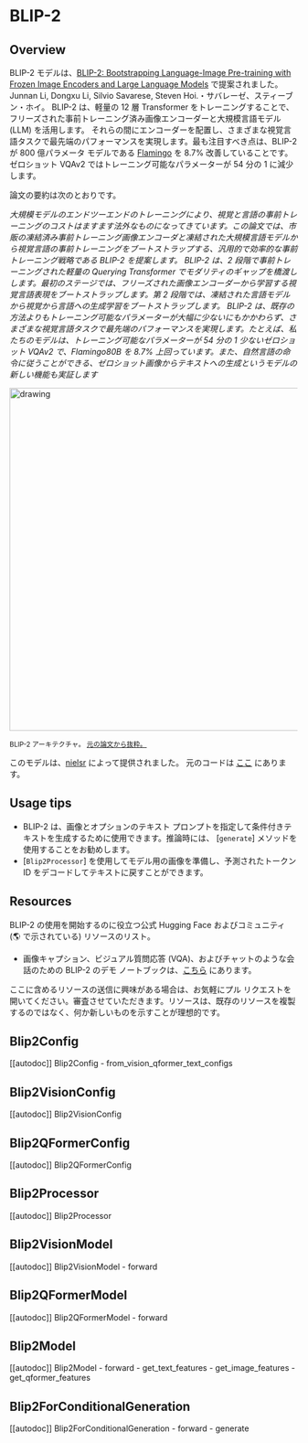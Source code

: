 <!--Copyright 2023 The HuggingFace Team. All rights reserved.

Licensed under the Apache License, Version 2.0 (the "License"); you may not use this file except in compliance with
the License. You may obtain a copy of the License at

http://www.apache.org/licenses/LICENSE-2.0

Unless required by applicable law or agreed to in writing, software distributed under the License is distributed on
an "AS IS" BASIS, WITHOUT WARRANTIES OR CONDITIONS OF ANY KIND, either express or implied. See the License for the
specific language governing permissions and limitations under the License.

⚠️ Note that this file is in Markdown but contain specific syntax for our doc-builder (similar to MDX) that may not be
rendered properly in your Markdown viewer.

-->

# BLIP-2

## Overview

BLIP-2 モデルは、[BLIP-2: Bootstrapping Language-Image Pre-training with Frozen Image Encoders and Large Language Models](https://huggingface.co/papers/2301.12597) で提案されました。
Junnan Li, Dongxu Li, Silvio Savarese, Steven Hoi.・サバレーゼ、スティーブン・ホイ。 BLIP-2 は、軽量の 12 層 Transformer をトレーニングすることで、フリーズされた事前トレーニング済み画像エンコーダーと大規模言語モデル (LLM) を活用します。
それらの間にエンコーダーを配置し、さまざまな視覚言語タスクで最先端のパフォーマンスを実現します。最も注目すべき点は、BLIP-2 が 800 億パラメータ モデルである [Flamingo](https://huggingface.co/papers/2204.14198) を 8.7% 改善していることです。
ゼロショット VQAv2 ではトレーニング可能なパラメーターが 54 分の 1 に減少します。

論文の要約は次のとおりです。

*大規模モデルのエンドツーエンドのトレーニングにより、視覚と言語の事前トレーニングのコストはますます法外なものになってきています。この論文では、市販の凍結済み事前トレーニング画像エンコーダと凍結された大規模言語モデルから視覚言語の事前トレーニングをブートストラップする、汎用的で効率的な事前トレーニング戦略である BLIP-2 を提案します。 BLIP-2 は、2 段階で事前トレーニングされた軽量の Querying Transformer でモダリティのギャップを橋渡しします。最初のステージでは、フリーズされた画像エンコーダーから学習する視覚言語表現をブートストラップします。第 2 段階では、凍結された言語モデルから視覚から言語への生成学習をブートストラップします。 BLIP-2 は、既存の方法よりもトレーニング可能なパラメーターが大幅に少ないにもかかわらず、さまざまな視覚言語タスクで最先端のパフォーマンスを実現します。たとえば、私たちのモデルは、トレーニング可能なパラメーターが 54 分の 1 少ないゼロショット VQAv2 で、Flamingo80B を 8.7% 上回っています。また、自然言語の命令に従うことができる、ゼロショット画像からテキストへの生成というモデルの新しい機能も実証します*

<img src="https://huggingface.co/datasets/huggingface/documentation-images/resolve/main/transformers/model_doc/blip2_architecture.jpg"
alt="drawing" width="600"/> 

<small> BLIP-2 アーキテクチャ。 <a href="https://huggingface.co/papers/2301.12597">元の論文から抜粋。</a> </small>

このモデルは、[nielsr](https://huggingface.co/nielsr) によって提供されました。
元のコードは [ここ](https://github.com/salesforce/LAVIS/tree/5ee63d688ba4cebff63acee04adaef2dee9af207) にあります。

## Usage tips

- BLIP-2 は、画像とオプションのテキスト プロンプトを指定して条件付きテキストを生成するために使用できます。推論時には、 [`generate`] メソッドを使用することをお勧めします。
- [`Blip2Processor`] を使用してモデル用の画像を準備し、予測されたトークン ID をデコードしてテキストに戻すことができます。

## Resources

BLIP-2 の使用を開始するのに役立つ公式 Hugging Face およびコミュニティ (🌎 で示されている) リソースのリスト。

- 画像キャプション、ビジュアル質問応答 (VQA)、およびチャットのような会話のための BLIP-2 のデモ ノートブックは、[こちら](https://github.com/NielsRogge/Transformers-Tutorials/tree/master/BLIP-2) にあります。

ここに含めるリソースの送信に興味がある場合は、お気軽にプル リクエストを開いてください。審査させていただきます。リソースは、既存のリソースを複製するのではなく、何か新しいものを示すことが理想的です。

## Blip2Config

[[autodoc]] Blip2Config
    - from_vision_qformer_text_configs

## Blip2VisionConfig

[[autodoc]] Blip2VisionConfig

## Blip2QFormerConfig

[[autodoc]] Blip2QFormerConfig

## Blip2Processor

[[autodoc]] Blip2Processor

## Blip2VisionModel

[[autodoc]] Blip2VisionModel
    - forward

## Blip2QFormerModel

[[autodoc]] Blip2QFormerModel
    - forward

## Blip2Model

[[autodoc]] Blip2Model
    - forward
    - get_text_features
    - get_image_features
    - get_qformer_features

## Blip2ForConditionalGeneration

[[autodoc]] Blip2ForConditionalGeneration
    - forward
    - generate